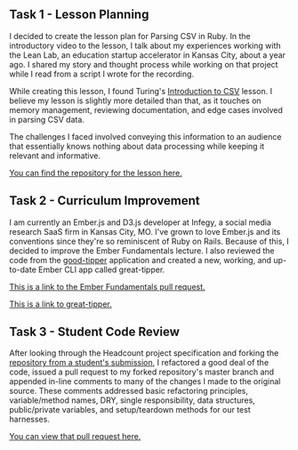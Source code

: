 ## Task 1 - Lesson Planning
I decided to create the lesson plan for Parsing CSV in Ruby. In the introductory video to the lesson, I talk about my experiences working with the Lean Lab, an education startup accelerator in Kansas City, about a year ago. I shared my story and thought process while working on that project while I read from a script I wrote for the recording.

While creating this lesson, I found Turing's [Introduction to CSV](https://github.com/turingschool/lesson_plans/blob/master/ruby_01-object_oriented_programming_with_ruby/intro-to-csv.markdown) lesson. I believe my lesson is slightly more detailed than that, as it touches on memory management, reviewing documentation, and edge cases involved in parsing CSV data.

The challenges I faced involved conveying this information to an audience that essentially knows nothing about data processing while keeping it relevant and informative.

[You can find the repository for the lesson here.](https://github.com/neilthawani/intro-to-csv)

## Task 2 - Curriculum Improvement

I am currently an Ember.js and D3.js developer at Infegy, a social media research SaaS firm in Kansas City, MO. I've grown to love Ember.js and its conventions since they're so reminiscent of Ruby on Rails. Because of this, I decided to improve the Ember Fundamentals lecture. I also reviewed the code from the [good-tipper](https://github.com/turingschool-examples/good-tipper) application and created a new, working, and up-to-date Ember CLI app called great-tipper.

[This is a link to the Ember Fundamentals pull request.](https://github.com/turingschool/lesson_plans/pull/234)

[This is a link to great-tipper.](https://github.com/neilthawani/great-tipper)

## Task 3 - Student Code Review

After looking through the Headcount project specification and forking the [repository from a student's submission](https://github.com/jmejia/headcount), I refactored a good deal of the code, issued a pull request to my forked repository's master branch and appended in-line comments to many of the changes I made to the original source. These comments addressed basic refactoring principles, variable/method names, DRY, single responsibility, data structures, public/private variables, and setup/teardown methods for our test harnesses. 

[You can view that pull request here.](https://github.com/neilthawani/headcount/pull/1)
